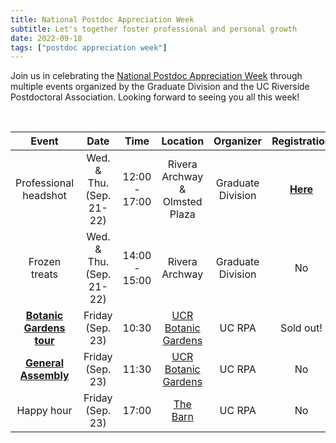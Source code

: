 ```yaml
---
title: National Postdoc Appreciation Week
subtitle: Let's together foster professional and personal growth
date: 2022-09-18
tags: ["postdoc appreciation week"]
---
```


Join us in celebrating the [National Postdoc Appreciation Week](https://www.nationalpostdoc.org/page/2022npaw) through multiple events organized by the Graduate Division and the UC Riverside Postdoctoral Association. Looking forward to seeing you all this week!

‎

<!--more-->
| Event | Date | Time | Location | Organizer | Registration |
|:-----:|:----:|:----:|:--------:|:---------:|:------------:|
| Professional headshot | Wed. & Thu. (Sep. 21-22) | 12:00 - 17:00 | Rivera Archway & Olmsted Plaza | Graduate Division | **[Here](https://bit.ly/PostDocPhotos)** |
| Frozen treats | Wed. & Thu. (Sep. 21-22) | 14:00 - 15:00 | Rivera Archway  | Graduate Division | No |
| **[Botanic Gardens tour](post/2022-09-07-botanic-gardens-tour/)** | Friday (Sep. 23) | 10:30 | [UCR Botanic Gardens](https://gardens.ucr.edu/information) | UC RPA | Sold out! |
| **[General Assembly](/post/2022-09-18-general-assembly/)** | Friday (Sep. 23) | 11:30 | [UCR Botanic Gardens](https://gardens.ucr.edu/information) | UC RPA | No |
| Happy hour | Friday (Sep. 23) | 17:00 | [The Barn](https://dining.ucr.edu/campus-dining/the-barn) | UC RPA | No |

